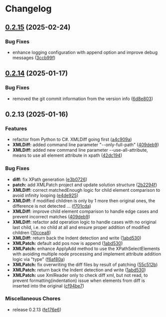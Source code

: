 # Changelog

## [0.2.15](https://github.com/chemodun/X4_XMLDiffAndPatch/compare/v0.2.14...v0.2.15) (2025-02-24)


### Bug Fixes

* enhance logging configuration with append option and improve debug messages ([3ccb99f](https://github.com/chemodun/X4_XMLDiffAndPatch/commit/3ccb99f20ba3c287afee2fe54baeb91fa0e70d80))

## [0.2.14](https://github.com/chemodun/x4_XMLDiffAndPatch/compare/v0.2.13...v0.2.14) (2025-01-17)


### Bug Fixes

* removed the git commit information from the version info ([6d8e803](https://github.com/chemodun/x4_XMLDiffAndPatch/commit/6d8e803415c0155b400cde475ff129e6accf9a8f))

## 0.2.13 (2025-01-16)


### Features

* refactor from Python to C#. XMLDiff going first ([a4c909a](https://github.com/chemodun/x4_XMLDiffAndPatch/commit/a4c909a1fdf4999f0e8a1ea78ac92f1008f62ffa))
* **XMLDiff:** added command line parameter "--only-full-path" ([409deb9](https://github.com/chemodun/x4_XMLDiffAndPatch/commit/409deb97500d0f31781b6ffad96005b71e41bb9a))
* **XMLDiff:** added new command line parameter --use-all-attribute, means to use all element attribute in xpath ([42dc194](https://github.com/chemodun/x4_XMLDiffAndPatch/commit/42dc19439c2f149a5d7c3ca164eacfd8c2570abf))


### Bug Fixes

* **diff:** fix XPath generation ([e3b0726](https://github.com/chemodun/x4_XMLDiffAndPatch/commit/e3b0726ee1e5636c6196ad85b57de13a6d279bb1))
* **patch:** add XMLPatch project and update solution structure ([2b2294f](https://github.com/chemodun/x4_XMLDiffAndPatch/commit/2b2294f198f7aba7a674324b26e513ff8cb8044c))
* **XMLDiff:** correct matchedEnough logic for child element comparison to avoid infinity looping ([e4de925](https://github.com/chemodun/x4_XMLDiffAndPatch/commit/e4de925b7023c4ce1f07e36bcc5d4aad7541c3fb))
* **XMLDiff:** if modified children is only by 1 more then original ones, the difference is not detected ... ([f701cda](https://github.com/chemodun/x4_XMLDiffAndPatch/commit/f701cda64143ad3318d4583dcd678cd3c59a006c))
* **XMLDiff:** improve child element comparison to handle edge cases and prevent incorrect matches ([409deb9](https://github.com/chemodun/x4_XMLDiffAndPatch/commit/409deb97500d0f31781b6ffad96005b71e41bb9a))
* **XMLDiff:** refactor add operation logic to handle cases with no original last child, i.e. no child at all and ensure proper addition of modified children ([10ccea8](https://github.com/chemodun/x4_XMLDiffAndPatch/commit/10ccea815ee516c2a094df185facf413250b732e))
* **XMLDiff:** return back the Indent detection and write ([1abd530](https://github.com/chemodun/x4_XMLDiffAndPatch/commit/1abd530bcb8a8b928b6e415ad3ea5d857a22b20e))
* **XMLPatch:** default add pos now is append ([1abd530](https://github.com/chemodun/x4_XMLDiffAndPatch/commit/1abd530bcb8a8b928b6e415ad3ea5d857a22b20e))
* **XMLPatch:** enhance ApplyAdd method to use the XPathSelectElements with avoiding multiple node processing  and implement attribute addition logic via "type" ([f6af80a](https://github.com/chemodun/x4_XMLDiffAndPatch/commit/f6af80a0969fda7394108b09e7613c2b99dc3a01))
* **XMLPatch:** fix overwriting the diff files by result of patching ([55c512b](https://github.com/chemodun/x4_XMLDiffAndPatch/commit/55c512b0e31e8b312403001524dfd7bc9a1a4f05))
* **XMLPatch:** return back the Indent detection and write ([1abd530](https://github.com/chemodun/x4_XMLDiffAndPatch/commit/1abd530bcb8a8b928b6e415ad3ea5d857a22b20e))
* **XMLPatch:** use XmlReader only to check diff xml, but not read, to prevent formatting(indentation) issue when elements from diff is inserted into the original ([cf94be7](https://github.com/chemodun/x4_XMLDiffAndPatch/commit/cf94be7d0c3a7387f0fc938018ed21461c47d400))


### Miscellaneous Chores

* release 0.2.13 ([fe176e6](https://github.com/chemodun/x4_XMLDiffAndPatch/commit/fe176e6f792434dea0adca576a5f725f8949d0e2))
